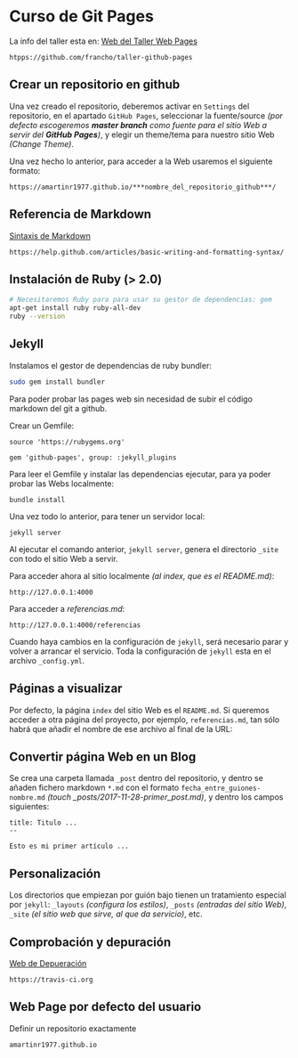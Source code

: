 # Curso de Git Pages

La info del taller esta en: [Web del Taller Web Pages](htpps://github.com/francho/taller-github-pages)

```
htpps://github.com/francho/taller-github-pages
```

## Crear un repositorio en github

Una vez creado el repositorio, deberemos activar en `Settings` del repositorio, en el apartado `GitHub Pages`, seleccionar la fuente/source *(por defecto escogeremos **master branch** como fuente para el sitio Web a servir del **GitHub Pages**)*, y elegir un theme/tema para nuestro sitio Web *(Change Theme)*.

Una vez hecho lo anterior, para acceder a la Web usaremos el siguiente formato:

```
https://amartinr1977.github.io/***nombre_del_repositorio_github***/
```

## Referencia de Markdown

[Sintaxis de Markdown](https://help.github.com/articles/basic-writing-and-formatting-syntax/)

```
https://help.github.com/articles/basic-writing-and-formatting-syntax/
```

## Instalación de Ruby (> 2.0)

```bash
# Necesitaremos Ruby para para usar su gestor de dependencias: gem
apt-get install ruby ruby-all-dev
ruby --version
```

## Jekyll

Instalamos el gestor de dependencias de ruby bundler:

```bash
sudo gem install bundler
```

Para poder probar las pages web sin necesidad de subir el código markdown del git a github.


Crear un Gemfile:
```
source 'https://rubygems.org'

gem 'github-pages', group: :jekyll_plugins
```

Para leer el Gemfile y instalar las dependencias ejecutar, para ya poder probar las Webs localmente:

```
bundle install 
```

Una vez todo lo anterior, para tener un servidor local:

```
jekyll server
```

Al ejecutar el comando anterior, `jekyll server`, genera el directorio `_site` con todo el sitio Web a servir.

Para acceder ahora al sitio localmente *(al index, que es el README.md)*:

```
http://127.0.0.1:4000
```

Para acceder a *referencias.md*:

```
http://127.0.0.1:4000/referencias
```

Cuando haya cambios en la configuración de `jekyll`, será necesario parar y volver a arrancar el servicio.  Toda la configuración de `jekyll` esta en el archivo `_config.yml`.

## Páginas a visualizar

Por defecto, la página `index` del sitio Web es el `README.md`.  Si queremos acceder a otra página del proyecto, por ejemplo, `referencias.md`, tan sólo habrá que añadir el nombre de ese archivo al final de la URL:

## Convertir página Web en un Blog

Se crea una carpeta llamada `_post` dentro del repositorio, y dentro se añaden fichero markdown `*.md` con el formato `fecha_entre_guiones-nombre.md` *(touch _posts/2017-11-28-primer_post.md)*, y dentro los campos siguientes:


```
title: Titulo ...
--

Esto es mi primer artículo ...
```

## Personalización

Los directorios que empiezan por guión bajo tienen un tratamiento especial por `jekyll`: `_layouts` *(configura los estilos)*, `_posts` *(entradas del sitio Web)*, `_site` *(el sitio web que sirve, al que da servicio)*, etc.

## Comprobación y depuración

[Web de Depueración](https://travis-ci.org)
```
https://travis-ci.org
```

## Web Page por defecto del usuario

Definir un repositorio exactamente

```
amartinr1977.github.io
```